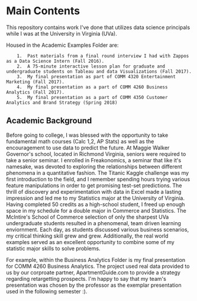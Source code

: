 # Main Contents

This repository contains work I've done that utilizes data science principals while I was at the University in Virginia (UVa).

Housed in the Academic Examples Folder are:

        1.	Past materials from a final round interview I had with Zappos as a Data Science Intern (Fall 2016).
        2.	A 75-minute interactive lesson plan for graduate and undergraduate students on Tableau and data Visualizations (Fall 2017).
        3.	My final presentation as part of COMM 4320 Entertainment Marketing (Fall 2017).
        4.	My final presentation as a part of COMM 4260 Business Analytics (Fall 2017).
        5.	My final presentation as a part of COMM 4350 Customer Analytics and Brand Strategy (Spring 2018)

## Academic Background

Before going to college, I was blessed with the opportunity to take fundamental math courses (Calc 1,2, AP Stats) as well as the encouragement to use data to predict the future. At Maggie Walker Governor's school, located in Richmond Virginia, seniors were required to take a senior seminar. I enrolled in Freakonomics, a seminar that like it's namesake, was devoted to exploring the relationships between different phenomena in a quantitative fashion. The Titanic Kaggle challenge was my first introduction to the field, and I remember spending hours trying various feature manipulations in order to get promising test-set predictions. The thrill of discovery and experimentation with data in Excel made a lasting impression and led me to my Statistics major at the University of Virginia.
Having completed 50 credits as a high-school student, I freed up enough space in my schedule for a double major in Commerce and Statistics. The McIntire's School of Commerce selection of only the sharpest UVa undergraduate students resulted in a phenomenal, team driven learning enviornment. Each day, as students discussed various business scenarios, my critical thinking skill grew and grew. Additionally, the real world examples served as an excellent opportunity to combine some of my statistic major skills to solve problems.


For example, within the Business Analytics Folder is my final presentation for COMM 4260 Business Analytics. The project used real data provided to us by our corproate partner, ApartmentGuide.com to provide a strategy regarding retargetting prospects. I'm happy to say that my team's presentation was chosen by the professor as the exemplar presentation used in the following semester :).

